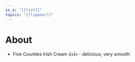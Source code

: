 ```yaml
---
is_a: "[[list]]"
topics: "[[liqueur]]"
---
```


# About
- Five Counties Irish Cream 👍👍 - delicious, very smooth

